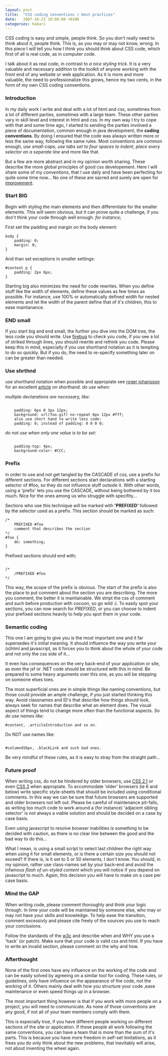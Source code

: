 ```yaml
---
layout: post
title:  "CSS coding conventions / best practices"
date:   2007-10-23 10:00:00 +0100
categories: habari
---
```

CSS coding is easy and simple, people think. So you don't really need to think about it, people think. This is, as you may or may not know, wrong. In this piece I will tell you how I think you should think about CSS code, which first of all is real code, as in computer code.

I talk about it as real code, in contrast to <em>a nice styling trick</em>. It is a very valuable and necessary addition to the toolkit of anyone working with the front end of any website or web application. As it is more and more valuable, the need to professionalize this grows, hence my two cents, in the form of my own CSS coding conventions.

<!--more-->
<h3>Introduction</h3>
In my daily work I write and deal with a lot of html and css, sometimes from a lot of different parties, sometimes with a large team. These other parties vary in skill level and interest in html and css. In my own way I try to cope with that and some time ago, I started to sending the parties involved a piece of documentation, common enough in java development, the <strong>coding conventions</strong>. By doing I ensured that the code was always written more or less the same way, following the same rules. Most conventions are common enough, <em>use small-caps</em>, <em>use tabs set to four spaces to indent</em>, <em>place every selector on a seperate line</em> and more like that.

But a few are more abstract and in my opinion worth sharing. These describe the more global principles of good css developement. Here I will share some of my <em>conventions</em>, that I use daily and have been perfecting for quite some time now... No one of these are sacred and surely are open for <a href="#author">improvement</a>.
<h3>Start BIG</h3>
Begin with styling the main elements and then differentiate for the smaller elements. This will seem obvious, but it can prove quite a challenge, if you don't think your code through well enough.
<em>for instance;</em>

First set the padding and margin on the body element:
<pre><code>body {
	padding: 0;
	margin: 0;
}</code></pre>
And than set exceptions in smaller settings:
<pre><code>#content p {
	padding: 2px 6px;
}</code></pre>
Starting big also minimizes the need for code rewrites. When you define stuff like the width of elements, define these values as few times as possible. For instance, use 100% or automatically defined width for nested elements and let the width of the parent define that of it's children, this to ease maintanance.
<h3>END small</h3>
If you start big and end small, the further you dive into the DOM tree, the less code you should write. Use <a href="http://www.firebug.com/">firebug</a> to check you code, if you see a lot of striked through lines, you should rewrite and rethink you code. Please keep this in mind, especially if you use shorthand notation as it is tempting to do so quickly. But if you do, the need to re-specify something later on can be greater than needed.
<h3>Use <span title="shorthand">shrthnd</span></h3>
use shorthand notation when possible and appropiate see <a href="http://www.456bereastreet.com/">roger johansson</a> for an excellent <a href="http://www.456bereastreet.com/archive/200502/efficient_css_with_shorthand_properties/">article</a> on shorthand.
<em>do use when:</em>

<em>multiple declarations are necessary, like: </em>
<pre><code>
	padding: 6px 0 3px 12px;
	background: url(foo.gif) no-repeat 6px 12px #fff;
	also use short hand to write less code:
	padding: 0; instead of padding: 0 0 0 0;</code></pre>
<em>
do not use when only one value is to be set:</em>
<pre><code>
	padding-top: 4px;
	background-color: #CCC;</code></pre>
<h3>Prefix</h3>
in order to use and not get tangled by the CASCADE of css, use a prefix for different sections. For different sections start declarations with a starting selector of #foo, so they do not influence stuff outside it. With other words, using a 'prefix' lets you use the CASCADE, without being bothered by it too much. Nice for the ones among us who struggle with specifity...

Sections who use this technique will be marked with <strong>'PREFIXED'</strong> followed by the selector used as a prefix.
This section should be marked as such:
<pre><code>/*
	PREFIXED #foo
	comment that describes the section
*/
#foo {
	do: something;
}</code></pre>
Prefixed sections should end with;
<pre><code>
/*
	/PREFIXED #foo
*/</code></pre>
This way, the scope of the prefix is obvious. The start of the prefix is also the place to put comment about the section you are describing. The more you comment, the better it is maintainable. We stript the css of comment and such before production with cocoon, so go wild :). To easily spot your sections, you can now search for <em>PREFIXED</em>, or you can choose to indent your prefixed sections heavily to help you spot them in your code.
<h3>Semantic coding</h3>
This one I am going to give you is the most important one and it far supersedes it's initial meaning. It should influence the way you write your (x)html and javascript, as it forces you to think about the whole of your code and not only the css side of it...

It even has consequences on the very back-end of your application or site, as even the jsf or .NET code should be structured with this in mind. Be prepared to some heavy arguments over this one, as you will be stepping on someone elses toes.

The most superficial ones are in simple things like naming conventions, but those could provide an ample challenge, if you just started thinking this way. Avoid classnames and ID's that describe how things should look, always seek for names that describe what an element does. The visual aspect of things tend to change more often than the functional aspects.
<em>So do use names like:</em>
<pre><code>#content, .articleIntroduction and so on.</code></pre>
Do NOT use names like:
<pre><code>
#column456px, .blackLink and such bad ones.</code></pre>
Be very mindful of these rules, as it is easy to stray from the straight path...
<h3>Future proof</h3>
When writing css, do not be hindered by older browsers, use <a href="http://www.w3.org/TR/CSS21/">CSS 2.1</a> or even <a href="http://www.w3.org/Style/CSS/current-work">CSS 3</a> when appropiate. To accommodate 'older' browsers (ie 6 and below) write specific style-sheets that should be included using conditional comments. In this way we can be sure that future browsers are supported and older browsers not left out. Please be careful of maintenance pit-falls, as writing too much code to work around a (for instance) 'adjacent sibling selector' is not always a viable solution and should be decided on a case by case basis.

Even using javascript to resolve browser inabilities is something to be decided with caution, as there is no clear line between the good and the bad way to do this...

What I mean, is using a small script to select last children the right way when using it for small elements, or is there a certain size you should not exceed? If there is, is it set to 5 or 50 elements, I don't know. You should, in my opinion, rather use class-names set by your back-end and avoid the infamous <em>flash of un-styled content</em> which you will notice if you depend on javascript to much. Again, this decision you will have to make on a case per case basis.
<h3>Mind the GAP</h3>
When writing code, please comment thoroughly and think your logic through. In time your code will be maintained by someone else, who may or may not have your skills and knowledge. To help ease the transition, comment excessivly and please cite freely of the sources you use to reach your conclusions.

Follow the standards of the <a href="http://www.w3.org/">w3c</a> and describe when and WHY you use a 'hack' (or patch). Make sure that your code is valid css and html. If you have to write an invalid section, please comment on the why and how.
<h3>Afterthought</h3>
None of the first ones have any influence on the working of the code and can be easily solved by agreeing on a similar tool for coding. These rules, or guidelines, only have influence on the appearance of the code, not the working of it. Others mainly deal with how you structure your code ,ease maintenance or even speed things up in a browser.

The most important thing however is that if you work with more people on a project, you will need to communicate. As none of those conventions are any good, if not all of your team members comply with them.

This is especially true, if you have different people working on different sections of the site or application. If these people all work following the same conventions, you can have a team that is more than the sum of it's parts. This is because you have more freedom in self-set limitations, as it frees you do only think about the new problems, that inevitably will arise, not about inventing the wheel again.